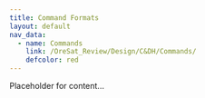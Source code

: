 ```yaml
---
title: Command Formats
layout: default
nav_data:
  - name: Commands
    link: /OreSat_Review/Design/C&DH/Commands/
    defcolor: red
---
```



Placeholder for content...
